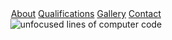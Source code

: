 <!DOCTYPE html>
<html>
<html lang="en">
  <head>
    <meta charset="utf-8" />
    <meta name="viewport" content="width=device-width, initial-scale=1" />
    <title>Paul Theriault's Portfolio</title>
  </head>
  <header>
    <nav>
      <a href="#about">About</a>
      <a href="#qualifications">Qualifications</a>
      <a href="#gallery">Gallery</a>
      <a href="#contact">Contact</a>
    </nav>
    <div class="banner">
         <img src="https://images.unsplash.com/photo-1555949963-ff9fe0c870eb?ixlib=rb-1.2.1&ixid=eyJhcHBfaWQiOjEyMDd9&auto=format&fit=crop&w=1650&q=80" alt="unfocused lines of computer code" />
